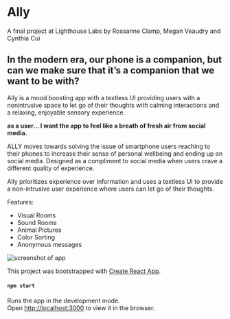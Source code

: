 # Ally 
A final project at Lighthouse Labs by Rossanne Clamp, Megan Veaudry and Cynthia Cui

## In the modern era, our phone is a companion, but can we make sure that it’s a companion that we want to be with? 

Ally is a mood boosting app with a textless UI providing users with a nonintrusive space to let go of their thoughts with calming interactions and a relaxing, enjoyable sensory experience.

**as a user…
I want the app to feel like a breath of fresh air from social media.**

ALLY moves towards solving the issue of smartphone users reaching to their phones to increase their sense of personal wellbeing and ending up on social media. Designed as a compliment to social media when users crave a different quality of experience.

Ally prioritizes experience over information and uses a textless UI to provide a non-intrusive user experience where users can let go of their thoughts. 

Features:
- Visual Rooms
- Sound Rooms
- Animal Pictures
- Color Sorting
- Anonymous messages

![screenshot of app](https://raw.githubusercontent.com/mandatoryrecess/ally/main/public/Ally%20Screenshot.png)





This project was bootstrapped with [Create React App](https://github.com/facebook/create-react-app).

#### `npm start`

Runs the app in the development mode.\
Open [http://localhost:3000](http://localhost:3000) to view it in the browser.